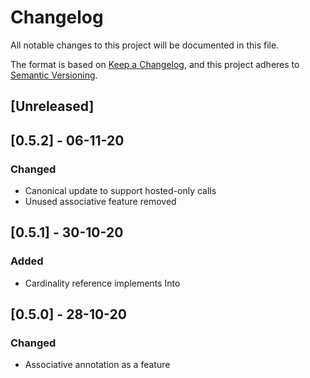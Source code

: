 # Changelog

All notable changes to this project will be documented in this file.

The format is based on [Keep a Changelog](https://keepachangelog.com/en/1.0.0/),
and this project adheres to [Semantic Versioning](https://semver.org/spec/v2.0.0.html).

## [Unreleased]

## [0.5.2] - 06-11-20
### Changed
- Canonical update to support hosted-only calls
- Unused associative feature removed

## [0.5.1] - 30-10-20
### Added
- Cardinality reference implements Into<u64>

## [0.5.0] - 28-10-20
### Changed
- Associative annotation as a feature

